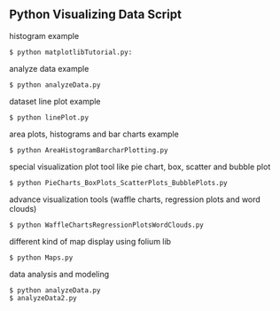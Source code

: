 ## Python Visualizing Data Script

histogram example
```
$ python matplotlibTutorial.py: 
```

analyze data example
```
$ python analyzeData.py
```

dataset line plot example
```
$ python linePlot.py
```

area plots, histograms and bar charts example
```
$ python AreaHistogramBarcharPlotting.py
```

special visualization plot tool like pie chart, box, scatter and bubble plot
```
$ python PieCharts_BoxPlots_ScatterPlots_BubblePlots.py
```

advance visualization tools (waffle charts, regression plots and word clouds)
```
$ python WaffleChartsRegressionPlotsWordClouds.py
```

different kind of map display using folium lib
```
$ python Maps.py
```

data analysis and modeling
```
$ python analyzeData.py
$ analyzeData2.py 
```

